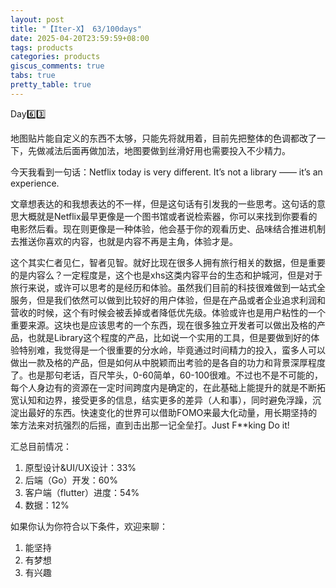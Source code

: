 ```yaml
---
layout: post
title: "【Iter-X】 63/100days"
date: 2025-04-20T23:59:59+08:00
tags: products
categories: products
giscus_comments: true
tabs: true
pretty_table: true
---
```


Day6️⃣3️⃣

地图贴片能自定义的东西不太够，只能先将就用着，目前先把整体的色调都改了一下，先做减法后面再做加法，地图要做到丝滑好用也需要投入不少精力。

今天我看到一句话：Netflix today is very different. It’s not a library —— it’s an experience.

文章想表达的和我想表达的不一样，但是这句话有引发我的一些思考。这句话的意思大概就是Netflix最早更像是一个图书馆或者说检索器，你可以来找到你要看的电影然后看。现在则更像是一种体验，他会基于你的观看历史、品味结合推进机制去推送你喜欢的内容，也就是内容不再是主角，体验才是。

这个其实仁者见仁，智者见智。就好比现在很多人拥有旅行相关的数据，但是重要的是内容么？一定程度是，这个也是xhs这类内容平台的生态和护城河，但是对于旅行来说，或许可以思考的是经历和体验。虽然我们目前的科技很难做到一站式全服务，但是我们依然可以做到比较好的用户体验，但是在产品或者企业追求利润和营收的时候，这个有时候会被丢掉或者降低优先级。体验或许也是用户粘性的一个重要来源。这块也是应该思考的一个东西，现在很多独立开发者可以做出及格的产品，也就是Library这个程度的产品，比如说一个实用的工具，但是要做到好的体验特别难，我觉得是一个很重要的分水岭，毕竟通过时间精力的投入，蛮多人可以做出一款及格的产品，但是如何从中脱颖而出考验的是各自的功力和背景深厚程度了。也是那句老话，百尺竿头，0-60简单，60-100很难。不过也不是不可能的，每个人身边有的资源在一定时间跨度内是确定的，在此基础上能提升的就是不断拓宽认知和边界，接受更多的信息，结实更多的差异（人和事），同时避免浮躁，沉淀出最好的东西。快速变化的世界可以借助FOMO来最大化动量，用长期坚持的笨方法来对抗强烈的后摇，直到击出那一记全垒打。Just F\*\*king Do it!

汇总目前情况：

1. 原型设计&UI/UX设计：33%
2. 后端（Go）开发：60%
3. 客户端（flutter）进度：54%
4. 数据：12%

如果你认为你符合以下条件，欢迎来聊：

1. 能坚持
2. 有梦想
3. 有兴趣
